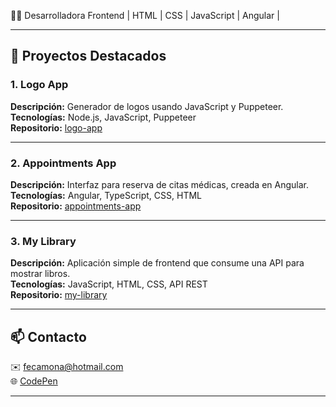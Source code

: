 
👩‍💻 Desarrolladora Frontend | HTML | CSS | JavaScript | Angular | 


---

## 🚀 Proyectos Destacados

### 1. Logo App
**Descripción:** Generador de logos usando JavaScript y Puppeteer.  
**Tecnologías:** Node.js, JavaScript, Puppeteer  
**Repositorio:** [logo-app](https://github.com/pepitacodes/logo-app)  

---

### 2. Appointments App
**Descripción:** Interfaz para reserva de citas médicas, creada en Angular.  
**Tecnologías:** Angular, TypeScript, CSS, HTML  
**Repositorio:** [appointments-app](https://github.com/pepitacodes/appointments-app)  

---

### 3. My Library
**Descripción:** Aplicación simple de frontend que consume una API para mostrar libros.  
**Tecnologías:** JavaScript, HTML, CSS, API REST  
**Repositorio:** [my-library](https://github.com/pepitacodes/my-library)  

---

## 📫 Contacto
✉️ fecamona@hotmail.com  
🌐 [CodePen](https://codepen.io/pepitacodes)  

---

